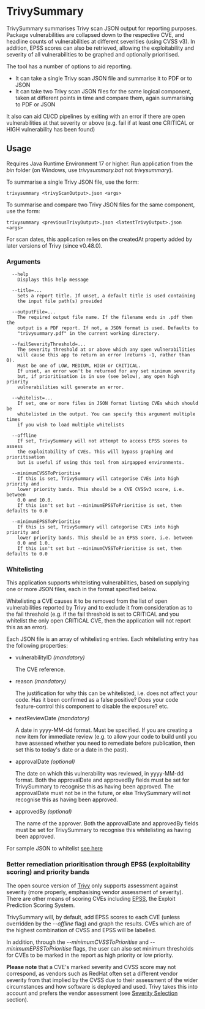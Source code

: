 # TrivySummary

TrivySummary summarises Trivy scan JSON output for reporting purposes. Package vulnerabilities are collapsed down to the respective CVE, and headline counts of vulnerabilities at different severities (using CVSS v3). In addition, EPSS scores can also be retrieved, allowing
the exploitability and severity of all vulnerabilities to be graphed and optionally prioritised.

The tool has a number of options to aid reporting.
* It can take a single Trivy scan JSON file and summarise it to PDF or to JSON
* It can take two Trivy scan JSON files for the same logical component, taken at different points in time and compare them, again summarising to PDF or JSON

It also can aid CI/CD pipelines by exiting with an error if there are open vulnerabilities at that severity or above (e.g. fail if at least one CRITICAL or HIGH vulnerability has been found)

## Usage

Requires Java Runtime Environment 17 or higher. Run application from the _bin_ folder (on Windows, use _trivysummary.bat_ not _trivysummary_).

To summarise a single Trivy JSON file, use the form:

```
trivysummary <trivyScanOutput>.json <args>
```

To summarise and compare two Trivy JSON files for the same component, use the form:

```
trivysummary <previousTrivyOutput>.json <latestTrivyOutput>.json <args>
```

For scan dates, this application relies on the createdAt property added by
later versions of Trivy (since v0.48.0).

### Arguments

```
  --help
    Displays this help message

  --title=...
    Sets a report title. If unset, a default title is used containing
    the input file path(s) provided

  --outputFile=...
    The required output file name. If the filename ends in .pdf then the
    output is a PDF report. If not, a JSON format is used. Defaults to
    "trivysummary.pdf" in the current working directory.

  --failSeverityThreshold=...
    The severity threshold at or above which any open vulnerabilities
    will cause this app to return an error (returns -1, rather than 0).
    Must be one of LOW, MEDIUM, HIGH or CRITICAL.
    If unset, an error won't be returned for any set minimum severity
    but, if prioritisation is in use (see below), any open high priority
    vulnerabilities will generate an error.

  --whitelist=...
    If set, one or more files in JSON format listing CVEs which should be
    whitelisted in the output. You can specify this argument multiple times
    if you wish to load multiple whitelists

  --offline
    If set, TrivySummary will not attempt to access EPSS scores to assess
    the exploitability of CVEs. This will bypass graphing and prioritisation
    but is useful if using this tool from airgapped environments.

  --minimumCVSSToPrioritise
    If this is set, TrivySummary will categorise CVEs into high priority and
    lower priority bands. This should be a CVE CVSSv3 score, i.e. between
    0.0 and 10.0.
    If this isn't set but --minimumEPSSToPrioritise is set, then defaults to 0.0

  --minimumEPSSToPrioritise
    If this is set, TrivySummary will categorise CVEs into high priority and
    lower priority bands. This should be an EPSS score, i.e. between
    0.0 and 1.0.
    If this isn't set but --minimumCVSSToPrioritise is set, then defaults to 0.0
```

### Whitelisting

This application supports whitelisting vulnerabilities, based on supplying one or more JSON files, each
in the format specified below.

Whitelisting a CVE causes it to be removed from the list of open vulnerabilities reported by Trivy and 
to exclude it from consideration as to the fail threshold (e.g. if the fail threshold is set to CRITICAL
and you whitelist the only open CRITICAL CVE, then the application will not report this as an error).

Each JSON file is an array of whitelisting entries. Each whitelisting entry has the following properties:

* vulnerabilityID _(mandatory)_
  
  The CVE reference.

* reason _(mandatory)_
 
  The justification for why this can be whitelisted, i.e. does not affect your code. Has it been confirmed
  as a false positive? Does your code feature-control this component to disable the exposure? etc.

* nextReviewDate _(mandatory)_

  A date in yyyy-MM-dd format. Must be specified. If you are creating a new item for immediate review
  (e.g. to allow your code to build until you have assessed whether you need to remediate before
  publication, then set this to today's date or a date in the past).

* approvalDate _(optional)_

  The date on which this vulnerability was reviewed, in yyyy-MM-dd format. Both the approvalDate and
  approvedBy fields must be set for TrivySummary to recognise this as having been approved. The
  approvalDate must not be in the future, or else TrivySummary will not recognise this as having been
  approved.

* approvedBy _(optional)_

  The name of the approver. Both the approvalDate and approvedBy fields must be set for TrivySummary
  to recognise this whitelisting as having been approved.

For sample JSON to whitelist [see here](src/test/resources/sampleWhitelist1.json)

### Better remediation prioritisation through EPSS (exploitability scoring) and priority bands
The open source version of [Trivy](https://github.com/aquasecurity/trivy) only supports assessment against
severity (more properly, emphasising vendor assessment of severity). There are other means of scoring CVEs
including [EPSS](https://www.first.org/epss/), the Exploit Prediction Scoring System.

TrivySummary will, by default, add EPSS scores to each CVE (unless overridden by the _--offline_ flag) and
graph the results. CVEs which are of the highest combination of CVSS and EPSS will be labelled.

In addition, through the _--minimumCVSSToPrioritise_ and _--minimumEPSSToPrioritise_ flags, the user can
also set minimum thresholds for CVEs to be marked in the report as high priority or low priority.

**Please note** that a CVE's marked severity and CVSS score may not correspond, as vendors such as RedHat
often set a different vendor severity from that implied by the CVSS due to their assessment of the wider 
circumstances and how software is deployed and used. Trivy takes this into account and prefers the vendor
assessment (see [Severity Selection](https://aquasecurity.github.io/trivy/dev/docs/scanner/vulnerability/)
section).